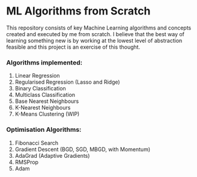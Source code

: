 # ML Algorithms from Scratch

This repository consists of key Machine Learning algorithms and concepts created and executed by me from scratch. I believe that the best way of learning something new is by working at the lowest level of abstraction feasible and this project is an exercise of this thought.

### Algorithms implemented:

1) Linear Regression 
2) Regularised Regression (Lasso and Ridge)
3) Binary Classification
4) Multiclass Classification
5) Base Nearest Neighbours
6) K-Nearest Neighbours
7) K-Means Clustering (WIP)

### Optimisation Algorithms:

1) Fibonacci Search
2) Gradient Descent (BGD, SGD, MBGD, with Momentum)
3) AdaGrad (Adaptive Gradients)
4) RMSProp
5) Adam

